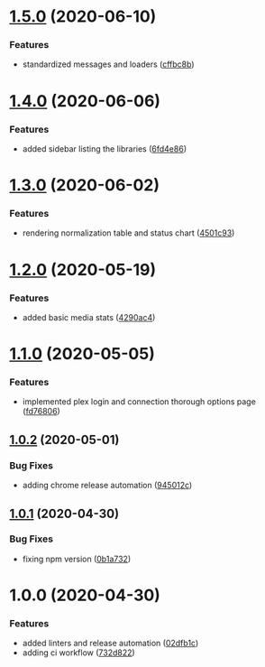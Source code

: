 # [1.5.0](https://github.com/nass600/tivan/compare/1.4.0...1.5.0) (2020-06-10)

### Features

-   standardized messages and loaders ([cffbc8b](https://github.com/nass600/tivan/commit/cffbc8b5631212ed4830b1c0f2dab94a552193f6))

# [1.4.0](https://github.com/nass600/tivan/compare/1.3.0...1.4.0) (2020-06-06)

### Features

-   added sidebar listing the libraries ([6fd4e86](https://github.com/nass600/tivan/commit/6fd4e86bc4ffdb447e3c8042e6971b398763f392))

# [1.3.0](https://github.com/nass600/tivan/compare/1.2.0...1.3.0) (2020-06-02)

### Features

-   rendering normalization table and status chart ([4501c93](https://github.com/nass600/tivan/commit/4501c935e295829387f0efb84153b1ab5cfb03fa))

# [1.2.0](https://github.com/nass600/tivan/compare/1.1.0...1.2.0) (2020-05-19)

### Features

-   added basic media stats ([4290ac4](https://github.com/nass600/tivan/commit/4290ac42225d0ee380e854283224a4d734792383))

# [1.1.0](https://github.com/nass600/tivan/compare/1.0.2...1.1.0) (2020-05-05)

### Features

-   implemented plex login and connection thorough options page ([fd76806](https://github.com/nass600/tivan/commit/fd768062e94e283d6662d2ee01af54730dc45d5d))

## [1.0.2](https://github.com/nass600/tivan/compare/1.0.1...1.0.2) (2020-05-01)

### Bug Fixes

-   adding chrome release automation ([945012c](https://github.com/nass600/tivan/commit/945012c938af7cd302e13ed682842d77d6b0aa40))

## [1.0.1](https://github.com/nass600/tivan/compare/1.0.0...1.0.1) (2020-04-30)

### Bug Fixes

-   fixing npm version ([0b1a732](https://github.com/nass600/tivan/commit/0b1a7327411312154644cc9e40ad151732269c6e))

# 1.0.0 (2020-04-30)

### Features

-   added linters and release automation ([02dfb1c](https://github.com/nass600/tivan/commit/02dfb1c9b9fd13accff7e50b9138c99c150cd660))
-   adding ci workflow ([732d822](https://github.com/nass600/tivan/commit/732d822655149a101348f90410d83e19e6889a5f))
